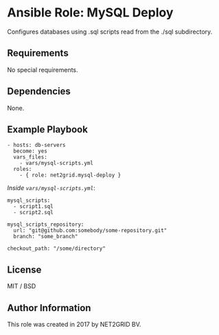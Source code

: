 # Ansible Role: MySQL Deploy

Configures databases using .sql scripts read from the ./sql subdirectory.

## Requirements

No special requirements.

## Dependencies

None.

## Example Playbook

    - hosts: db-servers
      become: yes
      vars_files:
        - vars/mysql-scripts.yml
      roles:
        - { role: net2grid.mysql-deploy }

*Inside `vars/mysql-scripts.yml`*:

	mysql_scripts:
	  - script1.sql
	  - script2.sql
	
	mysql_scripts_repository:
	  url: "git@github.com:somebody/some-repository.git"
	  branch: "some_branch" 
	
	checkout_path: "/some/directory"
	
## License

MIT / BSD

## Author Information

This role was created in 2017 by NET2GRID BV.

